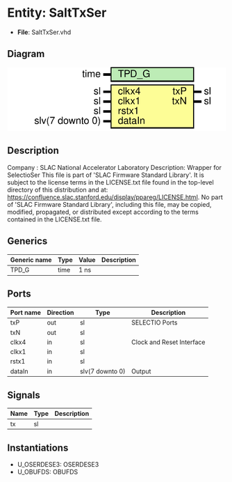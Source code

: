 # Entity: SaltTxSer

- **File**: SaltTxSer.vhd
## Diagram

![Diagram](SaltTxSer.svg "Diagram")
## Description

Company    : SLAC National Accelerator Laboratory
Description: Wrapper for SelectioSer
This file is part of 'SLAC Firmware Standard Library'.
It is subject to the license terms in the LICENSE.txt file found in the
top-level directory of this distribution and at:
   https://confluence.slac.stanford.edu/display/ppareg/LICENSE.html.
No part of 'SLAC Firmware Standard Library', including this file,
may be copied, modified, propagated, or distributed except according to
the terms contained in the LICENSE.txt file.
## Generics

| Generic name | Type | Value | Description |
| ------------ | ---- | ----- | ----------- |
| TPD_G        | time | 1 ns  |             |
## Ports

| Port name | Direction | Type            | Description               |
| --------- | --------- | --------------- | ------------------------- |
| txP       | out       | sl              | SELECTIO Ports            |
| txN       | out       | sl              |                           |
| clkx4     | in        | sl              | Clock and Reset Interface |
| clkx1     | in        | sl              |                           |
| rstx1     | in        | sl              |                           |
| dataIn    | in        | slv(7 downto 0) | Output                    |
## Signals

| Name | Type | Description |
| ---- | ---- | ----------- |
| tx   | sl   |             |
## Instantiations

- U_OSERDESE3: OSERDESE3
- U_OBUFDS: OBUFDS
